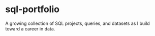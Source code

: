 # sql-portfolio
A growing collection of SQL projects, queries, and datasets as I build toward a career in data.
